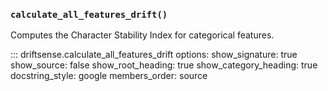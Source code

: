 
### `calculate_all_features_drift()`

Computes the Character Stability Index for categorical features.

::: driftsense.calculate_all_features_drift
    options:
      show_signature: true
      show_source: false
      show_root_heading: true
      show_category_heading: true
      docstring_style: google
      members_order: source

